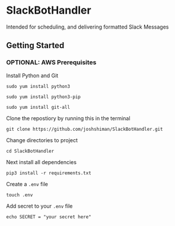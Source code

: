 # SlackBotHandler
Intended for scheduling, and delivering formatted Slack Messages


## Getting Started

### OPTIONAL: AWS Prerequisites

Install Python and Git

`sudo yum install python3`

`sudo yum install python3-pip`

`sudo yum install git-all`

Clone the repostiory by running this in the terminal

`git clone https://github.com/joshshiman/SlackBotHandler.git`

Change directories to project

`cd SlackBotHandler`

Next install all dependencies

`pip3 install -r requirements.txt`

Create a `.env` file

`touch .env`

Add secret to your `.env` file

`echo SECRET = "your secret here"`

